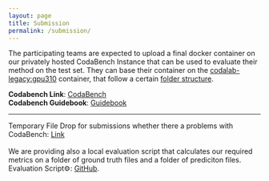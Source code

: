 ```yaml
---
layout: page
title: Submission
permalink: /submission/
---
```


The participating teams are expected to upload a final docker container on our privately hosted CodaBench Instance that can be used to evaluate their method on the test set. They can base their container on the [codalab-legacy:gpu310](https://github.com/codalab/codalab-dockers) container, that follow a certain [folder structure](https://github.com/codalab/codabench/wiki/Submission-Docker-Container-Layout). 


**Codabench Link**: [CodaBench](https://www.codabench.org/competitions/9961/) \
**Codabench Guidebook**: [Guidebook](/assets/docs/guidebook.docx) 

--- 

Temporary File Drop for submissions whether there a problems with CodaBench: [Link](https://uni-bonn.sciebo.de/s/NK9SHgzb7bgjg9L) \
\
We are providing also a local evaluation script that calculates our required metrics on a folder of ground truth files and a folder of prediciton files. 
Evaluation Script⚙️: [GitHub](https://github.com/medvisbonn/SICS155_challenge).
